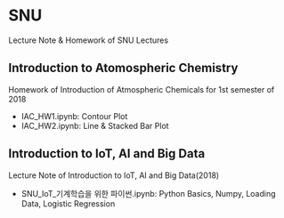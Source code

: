 # SNU
Lecture Note & Homework of SNU Lectures

## Introduction to Atomospheric Chemistry
Homework of Introduction of Atmospheric Chemicals for 1st semester of 2018

- IAC_HW1.ipynb: Contour Plot
- IAC_HW2.ipynb: Line & Stacked Bar Plot

## Introduction to IoT, AI and Big Data
Lecture Note of Introduction to IoT, AI and Big Data(2018)

- SNU_IoT_기계학습을 위한 파이썬.ipynb: Python Basics, Numpy, Loading Data, Logistic Regression
